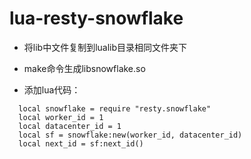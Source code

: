 # lua-resty-snowflake

* 将lib中文件复制到lualib目录相同文件夹下
* make命令生成libsnowflake.so


* 添加lua代码：
```
  local snowflake = require "resty.snowflake"  
  local worker_id = 1
  local datacenter_id = 1
  local sf = snowflake:new(worker_id, datacenter_id)
  local next_id = sf:next_id()
```
